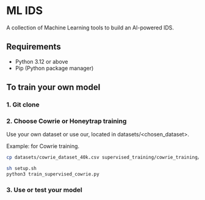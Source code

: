 # ML IDS

A collection of Machine Learning tools to build an AI-powered IDS.

## Requirements

- Python 3.12 or above
- Pip (Python package manager)

## To train your own model

### 1. Git clone

### 2. Choose Cowrie or Honeytrap training

Use your own dataset or use our, located in datasets/<chosen_dataset>.

Example: for Cowrie training.
```sh
cp datasets/cowrie_dataset_40k.csv supervised_training/cowrie_training/cowrie_dataset_40k.csv
```
```sh
sh setup.sh
python3 train_supervised_cowrie.py
```
### 3. Use or test your model
